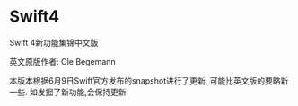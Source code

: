 # Swift4
Swift 4新功能集锦中文版

英文原版作者: Ole Begemann

本版本根据6月9日Swift官方发布的snapshot进行了更新, 可能比英文版的要略新一些. 如发掘了新功能,会保持更新
